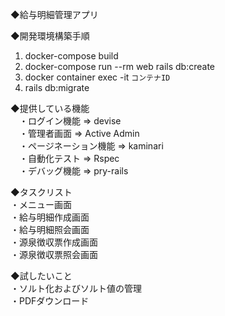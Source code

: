 ◆給与明細管理アプリ

◆開発環境構築手順
  1. docker-compose build
  2. docker-compose run --rm web rails db:create
  3. docker container exec -it `コンテナID`
  4. rails db:migrate

◆提供している機能  
　・ログイン機能          => devise  
　・管理者画面            => Active Admin  
　・ページネーション機能   => kaminari  
　・自動化テスト           => Rspec  
　・デバッグ機能           => pry-rails  

◆タスクリスト  
  ・メニュー画面  
  ・給与明細作成画面  
  ・給与明細照会画面  
  ・源泉徴収票作成画面  
  ・源泉徴収票照会画面  

◆試したいこと  
  ・ソルト化およびソルト値の管理  
  ・PDFダウンロード  